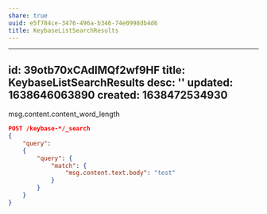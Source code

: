 ```yaml
---
share: true
uuid: e5f784ce-3476-496a-b346-74e0998db4d6
title: KeybaseListSearchResults
---
```

---
id: 39otb70xCAdIMQf2wf9HF
title: KeybaseListSearchResults
desc: ''
updated: 1638646063890
created: 1638472534930
---

msg.content.content_word_length

``` json
POST /keybase-*/_search
{
    "query": 
    { 
        "query": {
            "match": {
                "msg.content.text.body": "test"
            }
        }
    }
}

```

